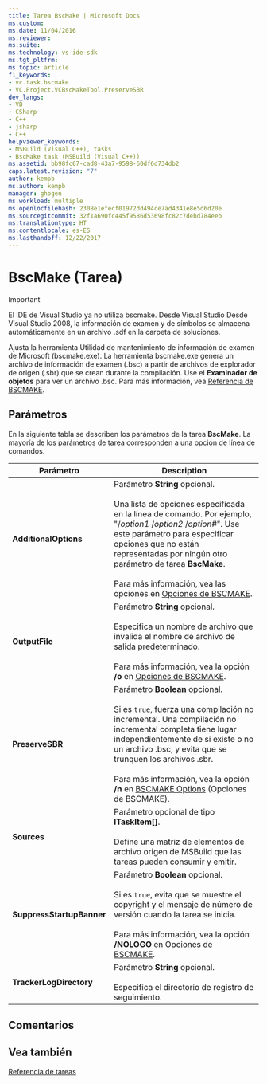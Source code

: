 ```yaml
---
title: Tarea BscMake | Microsoft Docs
ms.custom: 
ms.date: 11/04/2016
ms.reviewer: 
ms.suite: 
ms.technology: vs-ide-sdk
ms.tgt_pltfrm: 
ms.topic: article
f1_keywords:
- vc.task.bscmake
- VC.Project.VCBscMakeTool.PreserveSBR
dev_langs:
- VB
- CSharp
- C++
- jsharp
- C++
helpviewer_keywords:
- MSBuild (Visual C++), tasks
- BscMake task (MSBuild (Visual C++))
ms.assetid: bb98fc67-cad8-43a7-9598-60df6d734db2
caps.latest.revision: "7"
author: kempb
ms.author: kempb
manager: ghogen
ms.workload: multiple
ms.openlocfilehash: 2308e1efecf01972dd494ce7ad4341e8e5d6d20e
ms.sourcegitcommit: 32f1a690fc445f9586d53698fc82c7debd784eeb
ms.translationtype: HT
ms.contentlocale: es-ES
ms.lasthandoff: 12/22/2017
---
```

# <a name="bscmake-task"></a>BscMake (Tarea)
> [!IMPORTANT]
>  El IDE de Visual Studio ya no utiliza bscmake. Desde Visual Studio Desde Visual Studio 2008, la información de examen y de símbolos se almacena automáticamente en un archivo .sdf en la carpeta de soluciones.  
  
 Ajusta la herramienta Utilidad de mantenimiento de información de examen de Microsoft (bscmake.exe).  La herramienta bscmake.exe genera un archivo de información de examen (.bsc) a partir de archivos de explorador de origen (.sbr) que se crean durante la compilación. Use el **Examinador de objetos** para ver un archivo .bsc. Para más información, vea [Referencia de BSCMAKE](/cpp/build/reference/bscmake-reference).  
  
## <a name="parameters"></a>Parámetros  
 En la siguiente tabla se describen los parámetros de la tarea **BscMake**. La mayoría de los parámetros de tarea corresponden a una opción de línea de comandos.  
  
|Parámetro|Description|  
|---------------|-----------------|  
|**AdditionalOptions**|Parámetro **String** opcional.<br /><br /> Una lista de opciones especificada en la línea de comando. Por ejemplo, "/*option1* /*option2* /*option#*". Use este parámetro para especificar opciones que no están representadas por ningún otro parámetro de tarea **BscMake**.<br /><br /> Para más información, vea las opciones en [Opciones de BSCMAKE](/cpp/build/reference/bscmake-options).|  
|**OutputFile**|Parámetro **String** opcional.<br /><br /> Especifica un nombre de archivo que invalida el nombre de archivo de salida predeterminado.<br /><br /> Para más información, vea la opción **/o** en [Opciones de BSCMAKE](/cpp/build/reference/bscmake-options).|  
|**PreserveSBR**|Parámetro **Boolean** opcional.<br /><br /> Si es `true`, fuerza una compilación no incremental. Una compilación no incremental completa tiene lugar independientemente de si existe o no un archivo .bsc, y evita que se trunquen los archivos .sbr.<br /><br /> Para más información, vea la opción **/n** en [BSCMAKE Options](/cpp/build/reference/bscmake-options) (Opciones de BSCMAKE).|  
|**Sources**|Parámetro opcional de tipo **ITaskItem[]**.<br /><br /> Define una matriz de elementos de archivo origen de MSBuild que las tareas pueden consumir y emitir.|  
|**SuppressStartupBanner**|Parámetro **Boolean** opcional.<br /><br /> Si es `true`, evita que se muestre el copyright y el mensaje de número de versión cuando la tarea se inicia. <br /><br /> Para más información, vea la opción **/NOLOGO** en [Opciones de BSCMAKE](/cpp/build/reference/bscmake-options).|  
|**TrackerLogDirectory**|Parámetro **String** opcional.<br /><br /> Especifica el directorio de registro de seguimiento.|  
  
## <a name="remarks"></a>Comentarios  
  
## <a name="see-also"></a>Vea también  
 [Referencia de tareas](../msbuild/msbuild-task-reference.md)